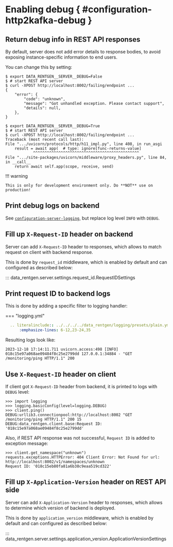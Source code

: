 # Enabling debug { #configuration-http2kafka-debug }

## Return debug info in REST API responses

By default, server does not add error details to response bodies,
to avoid exposing instance-specific information to end users.

You can change this by setting:

```console
$ export DATA_RENTGEN__SERVER__DEBUG=False
$ # start REST API server
$ curl -XPOST http://localhost:8002/failing/endpoint ...
{
    "error": {
        "code": "unknown",
        "message": "Got unhandled exception. Please contact support",
        "details": null,
    },
}
```

```console
$ export DATA_RENTGEN__SERVER__DEBUG=True
$ # start REST API server
$ curl -XPOST http://localhost:8002/failing/endpoint ...
Traceback (most recent call last):
File ".../uvicorn/protocols/http/h11_impl.py", line 408, in run_asgi
    result = await app(  # type: ignore[func-returns-value]
            ^^^^^^^^^^^^^^^^^^^^^^^^^^^^^^^^^^^^^^^^^^^^^^
File ".../site-packages/uvicorn/middleware/proxy_headers.py", line 84, in __call__
    return await self.app(scope, receive, send)
```

!!! warning

    This is only for development environment only. Do **NOT** use on production!

## Print debug logs on backend

See [`configuration-server-logging`](configuration-server-logging), but replace log level `INFO` with `DEBUG`.

## Fill up `X-Request-ID` header on backend

Server can add `X-Request-ID` header to responses, which allows to match request on client with backend response.

This is done by `request_id` middleware, which is enabled by default and can configured as described below:

::: data_rentgen.server.settings.request_id.RequestIDSettings

## Print request ID to backend logs

This is done by adding a specific filter to logging handler:

=== "logging.yml"

  ```yaml
    .. literalinclude:: ../../../../data_rentgen/logging/presets/plain.yml
        :emphasize-lines: 6-12,23-24,35
  ```

Resulting logs look like:

```text
2023-12-18 17:14:11.711 uvicorn.access:498 [INFO] 018c15e97a068ae09484f8c25e2799dd 127.0.0.1:34884 - "GET /monitoring/ping HTTP/1.1" 200
```

## Use `X-Request-ID` header on client

If client got `X-Request-ID` header from backend, it is printed to logs with `DEBUG` level:

```pycon
>>> import logging
>>> logging.basicConfig(level=logging.DEBUG)
>>> client.ping()
DEBUG:urllib3.connectionpool:http://localhost:8002 "GET /monitoring/ping HTTP/1.1" 200 15
DEBUG:data_rentgen.client.base:Request ID: '018c15e97a068ae09484f8c25e2799dd'
```

Also, if REST API response was not successful, `Request ID` is added to exception message:

```pycon
>>> client.get_namespace("unknown")
requests.exceptions.HTTPError: 404 Client Error: Not Found for url: http://localhost:8002/v1/namespaces/unknown
Request ID: '018c15eb80fa81a6b38c9eaa519cd322'
```

## Fill up `X-Application-Version` header on REST API side

Server can add `X-Application-Version` header to responses, which allows to determine which version of backend is deployed.

This is done by `application_version` middleware, which is enabled by default and can configured as described below:

::: data_rentgen.server.settings.application_version.ApplicationVersionSettings
